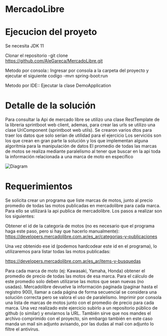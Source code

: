# MercadoLibre

# Ejecucion del proyeto
Se necesita JDK 11

Clonar el repositorio 
-git clone https://github.com/AleGareca/MercadoLibre.git

Metodo por consola::
Ingresar por consola a la carpeta del proyecto y ejecutar el siguiente codigo
-mvn spring-boot:run

Metodo por IDE::
Ejecutar la clase DemoApplication
# Detalle de la solución
Para consultar la Api de mercado libre se utilizo una clase RestTemplate de la libreria sprintboot web client, ademas, para crear las urls se utilizo una clase UriComponent (sprintboot web utils).
Se crearon varios dtos para traer los datos que solo serían de utilidad para el ejercicio
Los serviciós son los que crean en gran parte la solución y los que implementan alguna algoritmia para la manipulación de datos
El promedio de todas las marcas de motos se realiza mediante paralelismo al tener que buscar en la api toda la información relacionada a una marca de moto en específico 

![Diagram](https://user-images.githubusercontent.com/37850570/125517030-1e009b5e-414e-4a85-9ff1-921495db6205.png)

# Requerimientos
Se solicita crear un programa que liste marcas de motos, junto al precio promedio de todas las motos publicadas en mercadolibre para cada marca. Para ello se utilizará la api publica de mercadolibre.
Los pasos a realizar son los siguientes:

Obtener el id de la categoría de motos (no es necesario que el programa haga este paso, pero si hay que hacerlo manualmente):
https://developers.mercadolibre.com.ar/es_ar/categorias-y-publicaciones

Una vez obtenido ese id (podemos hardcodear este id en el programa), lo utilizaremos para listar todas las motos publicadas:

https://developers.mercadolibre.com.ar/es_ar/items-y-busquedas

Para cada marca de moto (ej: Kawasaki, Yamaha, Honda) obtener el promedio de precio de todas las motos de esa marca.
Para el cálculo de este promedio solo deben utilizarse las motos que sean nuevas (no usadas).
Mercadolibre devuelve la información paginada (paginar hasta el registro 900), llamar a cada página de forma secuencial se considera una solución correcta pero se valora el uso de paralelismo.
Imprimir por consola una lista de marcas de motos junto con el promedio de precio para cada marca.
Una vez realizado este ejercicio subirlo a un repositorio público de github (o similar) y enviarnos la URL. También sirve que nos mandes el archivo comprimido con el proyecto, sin embargo también en este caso manda un mail sin adjunto avisando, por las dudas al mail con adjunto lo filtre el antivirus.


